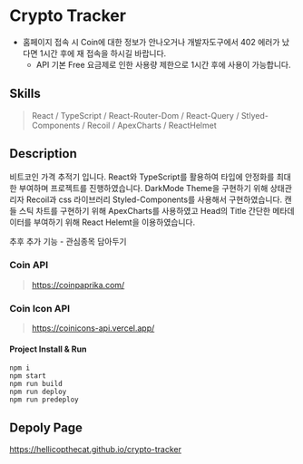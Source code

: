 # Crypto Tracker

- 홈페이지 접속 시 Coin에 대한 정보가 안나오거나 개발자도구에서 402 에러가 났다면 1시간 후에 재 접속을 하시길 바랍니다.
  - API 기본 Free 요금제로 인한 사용량 제한으로 1시간 후에 사용이 가능합니다.

## Skills

> React / TypeScript / React-Router-Dom / React-Query / Stlyed-Components / Recoil / ApexCharts / ReactHelmet

## Description

비트코인 가격 추적기 입니다.
React와 TypeScript를 활용하여 타입에 안정화를 최대한 부여하며 프로젝트를 진행하였습니다.
DarkMode Theme을 구현하기 위해 상태관리자 Recoil과 css 라이브러리 Styled-Components를 사용해서 구현하였습니다.
캔들 스틱 차트를 구현하기 위해 ApexCharts를 사용하였고 Head의 Title 간단한 메타데이터를 부여하기 위해 React Helemt을 이용하였습니다.

추후 추가 기능 - 관심종목 담아두기

### Coin API

> https://coinpaprika.com/

### Coin Icon API

> https://coinicons-api.vercel.app/

#### Project Install & Run

```
npm i
npm start
npm run build
npm run deploy
npm run predeploy
```

## Depoly Page

https://hellicopthecat.github.io/crypto-tracker
